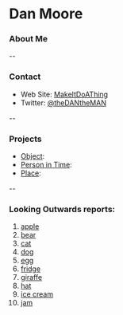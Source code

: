 # Dan Moore

### About Me



--
### Contact

* Web Site: [MakeItDoAThing](http://makeitdoathing.com/)
* Twitter: [@theDANtheMAN](https://twitter.com/thedantheman)

-- 
### Projects

* [Object](project1.md): 
* [Person in Time](project2.md): 
* [Place](project3.md): 

--
### Looking Outwards reports: 

1. [apple](looking-outwards-01.md)
1. [bear](looking-outwards-02.md) 
1. [cat](looking-outwards-03.md)
1. [dog](looking-outwards-04.md)
1. [egg](looking-outwards-05.md)
1. [fridge](looking-outwards-06.md)
1. [giraffe](looking-outwards-07.md)
1. [hat](looking-outwards-08.md)
1. [ice cream](looking-outwards-09.md)
1. [jam](looking-outwards-10.md)
